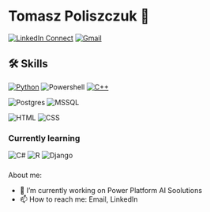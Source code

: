 # Tomasz Poliszczuk 👋

[![LinkedIn Connect](https://img.shields.io/badge/%20-Connect-black?color=14171A&labelColor=212121&logo=linkedin&logoColor=ffffff)](https://www.linkedin.com/in/tomasz-poliszczuk-30137624a/)
[![Gmail](https://img.shields.io/badge/%20-Send%20Mail-black?color=14171A&labelColor=ef5350&logo=gmail&logoColor=ffffff)](mailto:gnoinskit@gmail.com?subject=From%20GitHub&body=Hi,%20there.%20Found%20you%20from%20GitHub.)


## 🛠️ Skills
[![Python](https://img.shields.io/badge/Python-3776AB?style=for-the-badge&logo=python&logoColor=white)](https://github.com/Tpoliszczuk/Python)
![Powershell](https://img.shields.io/badge/Powershell-2CA5E0?style=for-the-badge&logo=powershell&logoColor=white)
[![C++](https://img.shields.io/badge/c++-%2300599C.svg?style=for-the-badge&logo=c%2B%2B&logoColor=white)](https://github.com/Tpoliszczuk/Certificates/tree/main/IBM%20C%2B%2B%20Programming%20Essentials)

![Postgres](https://img.shields.io/badge/PostgreSQL-316192?style=for-the-badge&logo=postgresql&logoColor=white)
![MSSQL](https://img.shields.io/badge/Microsoft_SQL_Server-CC2927?style=for-the-badge&logo=microsoft-sql-server&logoColor=white)


![HTML](https://img.shields.io/badge/HTML5-E34F26?style=for-the-badge&logo=html5&logoColor=white)
![CSS](https://img.shields.io/badge/CSS3-1572B6?style=for-the-badge&logo=css3&logoColor=white)




### Currently learning
![C#](https://img.shields.io/badge/C%23-239120?style=for-the-badge&logo=c-sharp&logoColor=white)
![R](https://img.shields.io/badge/R-276DC3?style=for-the-badge&logo=r&logoColor=white)
![Django](https://img.shields.io/badge/django-%23092E20.svg?style=for-the-badge&logo=django&logoColor=white)

###
About me:

- 🔭 I’m currently working on Power Platform AI Soolutions
- 📫 How to reach me: Email, LinkedIn




